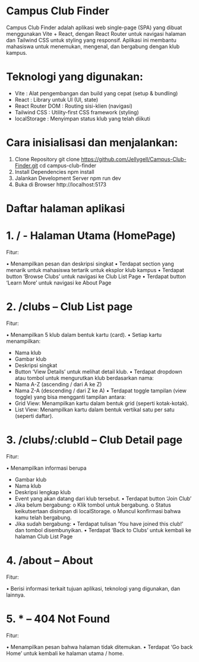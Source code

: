 # Campus Club Finder

Campus Club Finder adalah aplikasi web single-page (SPA) yang dibuat menggunakan Vite + React, dengan React Router untuk navigasi halaman dan Tailwind CSS untuk styling yang responsif. Aplikasi ini membantu mahasiswa untuk menemukan, mengenal, dan bergabung dengan klub kampus.

# Teknologi yang digunakan:
-	Vite : Alat pengembangan dan build yang cepat (setup & bundling)
-	React : Library untuk UI (UI, state)
-	React Router DOM : Routing sisi-klien (navigasi)
-	Tailwind CSS : Utility-first CSS framework (styling)
-	localStorage : Menyimpan status klub yang telah diikuti

# Cara inisialisasi dan menjalankan:
1.	Clone Repository
git clone https://github.com/Jellygell/Campus-Club-Finder.git
cd campus-club-finder
2.	Install Dependencies
npm install
3.	Jalankan Development Server
npm run dev
4.	Buka di Browser
http://localhost:5173

# Daftar halaman aplikasi
# 1.	/ - Halaman Utama (HomePage)
Fitur:

•	Menampilkan pesan dan deskripsi singkat
•	Terdapat section yang menarik untuk mahasiswa tertarik untuk eksplor klub kampus
•	Terdapat button ‘Browse Clubs’ untuk navigasi ke Club List Page
•	Terdapat button ‘Learn More’ untuk navigasi ke About Page

# 2.	/clubs – Club List page
Fitur:

•	Menampilkan 5 klub dalam bentuk kartu (card).
•	Setiap kartu menampilkan:
-	Nama klub
-	Gambar klub
-	Deskripsi singkat
-	Button ‘View Details’ untuk melihat detail klub.
•	Terdapat dropdown atau tombol untuk mengurutkan klub berdasarkan nama:
-	Nama A-Z (ascending / dari A ke Z)
-	Nama Z-A (descending / dari Z ke A)
•	Terdapat toggle tampilan (view toggle) yang bisa mengganti tampilan antara:
-	Grid View: Menampilkan kartu dalam bentuk grid (seperti kotak-kotak).
-	List View: Menampilkan kartu dalam bentuk vertikal satu per satu (seperti daftar).

# 3.	/clubs/:clubId – Club Detail page
Fitur:

•	Menampilkan informasi berupa
-	Gambar klub
-	Nama klub
-	Deskripsi lengkap klub
-	Event yang akan datang dari klub tersebut.
•	Terdapat button ‘Join Club’ 
-	Jika belum bergabung:
o	Klik tombol untuk bergabung.
o	Status keikutsertaan disimpan di localStorage.
o	Muncul konfirmasi bahwa kamu telah bergabung.
-	Jika sudah bergabung:
•	Terdapat tulisan ‘You have joined this club!’ dan tombol disembunyikan.
•	Terdapat ‘Back to Clubs’ untuk kembali ke halaman Club List Page

# 4.	/about – About
Fitur: 

•	Berisi informasi terkait tujuan aplikasi, teknologi yang digunakan, dan lainnya.

# 5.	* – 404 Not Found
Fitur:

•	Menampilkan pesan bahwa halaman tidak ditemukan.
•	Terdapat ‘Go back Home’ untuk kembali ke halaman utama / home.
